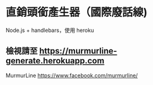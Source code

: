 # 直銷頭銜產生器（國際廢話線)
Node.js + handlebars，使用 heroku
## 檢視請至 https://murmurline-generate.herokuapp.com

MurmurLine
https://www.facebook.com/murmurline/

